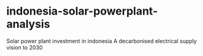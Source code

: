 # indonesia-solar-powerplant-analysis
Solar power plant investment in indonesia A decarbonised electrical supply vision to 2030
